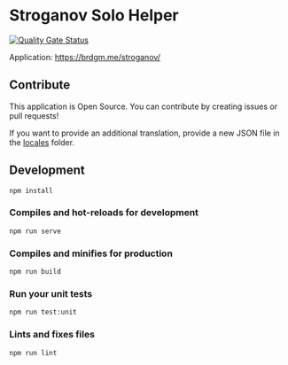 # Stroganov Solo Helper

[![Quality Gate Status](https://sonarcloud.io/api/project_badges/measure?project=brdgm_stroganov-solo-helper&metric=alert_status)](https://sonarcloud.io/summary/new_code?id=brdgm_stroganov-solo-helper)


Application: https://brdgm.me/stroganov/


## Contribute

This application is Open Source. You can contribute by creating issues or pull requests!

If you want to provide an additional translation, provide a new JSON file in the [locales](https://github.com/brdgm/stroganov-solo-helper/tree/develop/src/locales) folder.


## Development
```
npm install
```

### Compiles and hot-reloads for development
```
npm run serve
```

### Compiles and minifies for production
```
npm run build
```

### Run your unit tests
```
npm run test:unit
```

### Lints and fixes files
```
npm run lint
```
